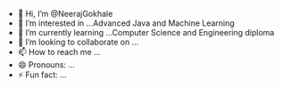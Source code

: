 - 👋 Hi, I’m @NeerajGokhale
- 👀 I’m interested in ...Advanced Java and Machine Learning
- 🌱 I’m currently learning ...Computer Science and Engineering diploma
- 💞️ I’m looking to collaborate on ...
- 📫 How to reach me ...
- 😄 Pronouns: ...
- ⚡ Fun fact: ...

<!---
NeerajGokhale/NeerajGokhale is a ✨ special ✨ repository because its `README.md` (this file) appears on your GitHub profile.
You can click the Preview link to take a look at your changes.
--->
